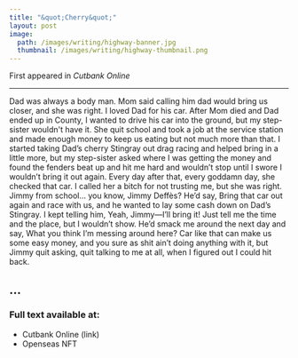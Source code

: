 ```yaml
---
title: "&quot;Cherry&quot;"
layout: post
image:
  path: /images/writing/highway-banner.jpg
  thumbnail: /images/writing/highway-thumbnail.png
---
```

First appeared in *Cutbank Online*

---

Dad was always a body man. Mom said calling him dad would bring us closer, and she was right. I loved Dad for his car. After Mom died and Dad ended up in County, I wanted to drive his car into the ground, but my step-sister wouldn't have it. She quit school and took a job at the service station and made enough money to keep us eating but not much more than that. I started taking Dad’s cherry Stingray out drag racing and helped bring in a little more, but my step-sister asked where I was getting the money and found the fenders beat up and hit me hard and wouldn’t stop until I swore I wouldn’t bring it out again. Every day after that, every goddamn day, she checked that car. I called her a bitch for not trusting me, but she was right. Jimmy from school... you know, Jimmy Deffès? He’d say, Bring that car out again and race with us, and he wanted to lay some cash down on Dad’s Stingray. I kept telling him, Yeah, Jimmy—I’ll bring it! Just tell me the time and the place, but I wouldn’t show. He’d smack me around the next day and say, What you think I’m messing around here? Car like that can make us some easy money, and you sure as shit ain’t doing anything with it, but Jimmy quit asking, quit talking to me at all, when I figured out I could hit back.

...
---
### Full text available at:
- Cutbank Online (link)
- Openseas NFT
